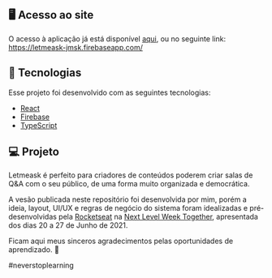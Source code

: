 ## 🖥️ Acesso ao site

O acesso à aplicação já está disponível [aqui](https://letmeask-jmsk.firebaseapp.com/), ou no seguinte link:
https://letmeask-jmsk.firebaseapp.com/

## 🧪 Tecnologias

Esse projeto foi desenvolvido com as seguintes tecnologias:

- [React](https://reactjs.org)
- [Firebase](https://firebase.google.com/)
- [TypeScript](https://www.typescriptlang.org/)

## 💻 Projeto

Letmeask é perfeito para criadores de conteúdos poderem criar salas de Q&A com o seu público, de uma forma muito organizada e democrática. 

A vesão publicada neste repositório foi desenvolvida por mim, porém a ideia, layout, UI/UX e regras de negócio do sistema foram idealizadas e pré-desenvolvidas pela [Rocketseat](https://rocketseat.com.br/) na [Next Level Week Together](https://app.rocketseat.com.br/nlw-together/tracks), apresentada dos dias 20 a 27 de Junho de 2021. 

Ficam aqui meus sinceros agradecimentos pelas oportunidades de aprendizado. 💜

#neverstoplearning
